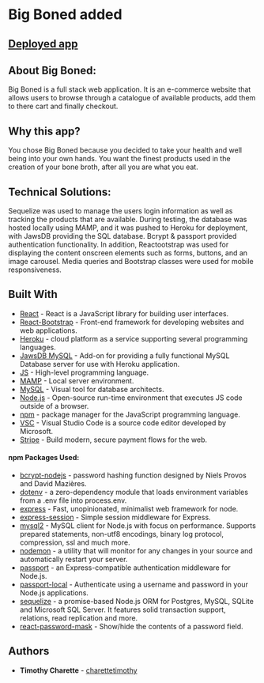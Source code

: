# Big Boned added

## [Deployed app](https://ancient-scrubland-16457.herokuapp.com/)

## About Big Boned:

Big Boned is a full stack web application. It is an e-commerce website that allows users to browse through a catalogue of available products, add them to there cart and finally checkout.

## Why this app?

You chose Big Boned because you decided to take your health and well being into your own hands. You want the finest products used in the creation of your bone broth, after all you are what you eat.

## Technical Solutions:

Sequelize was used to manage the users login information as well as tracking the products that are available. During testing, the database was hosted locally using MAMP, and it was pushed to Heroku for deployment, with JawsDB providing the SQL database. Bcrypt & passport provided authentication functionality. In addition, Reactootstrap was used for displaying the content onscreen elements such as forms, buttons, and an image carousel. Media queries and Bootstrap classes were used for mobile responsiveness. 

## Built With

- [React](https://reactjs.org/) - React is a JavaScript library for building user interfaces.
- [React-Bootstrap](https://react-bootstrap.github.io/) - Front-end framework for developing websites and web applications.
- [Heroku](https://heroku.com) - cloud platform as a service supporting several programming languages.
- [JawsDB MySQL](https://elements.heroku.com/addons/jawsdb) - Add-on for providing a fully functional MySQL Database server for use with Heroku application.
- [JS](https://developer.mozilla.org/en-US/docs/Web/JavaScript) - High-level programming language.
- [MAMP](https://www.mamp.info/en/) - Local server environment.
- [MySQL](https://www.mysql.com/products/workbench/) - Visual tool for database architects.
- [Node.js](https://nodejs.org/en/) - Open-source run-time environment that executes JS code outside of a browser.
- [npm](https://www.npmjs.com/) - package manager for the JavaScript programming language.
- [VSC](https://code.visualstudio.com/) - Visual Studio Code is a source code editor developed by Microsoft.
- [Stripe](https://stripe.com/docs/stripe-js/reference) - Build modern, secure payment flows for the web.

#### npm Packages Used:

- [bcrypt-nodejs](https://www.npmjs.com/package/bcrypt) - password hashing function designed by Niels Provos and David Mazières.
- [dotenv](https://www.npmjs.com/package/dotenv) - a zero-dependency module that loads environment variables from a .env file into process.env.
- [express](https://expressjs.com/) - Fast, unopinionated, minimalist web framework for node.
- [express-session](https://www.npmjs.com/package/express-session) - Simple session middleware for Express.
- [mysql2](https://www.npmjs.com/package/mysql2) - MySQL client for Node.js with focus on performance. Supports prepared statements, non-utf8 encodings, binary log protocol, compression, ssl and much more.
- [nodemon](https://www.npmjs.com/package/nodemon) - a utility that will monitor for any changes in your source and automatically restart your server.
- [passport](https://www.npmjs.com/package/passport) - an Express-compatible authentication middleware for Node.js.
- [passport-local](https://www.npmjs.com/package/passport-local) - Authenticate using a username and password in your Node.js applications.
- [sequelize](https://www.npmjs.com/package/sequelize) - a promise-based Node.js ORM for Postgres, MySQL, SQLite and Microsoft SQL Server. It features solid transaction support, relations, read replication and more.
- [react-password-mask](https://www.npmjs.com/package/react-password-mask) - Show/hide the contents of a password field.

## Authors

- **Timothy Charette** - [charettetimothy](https://github.com/charettetimothy)
